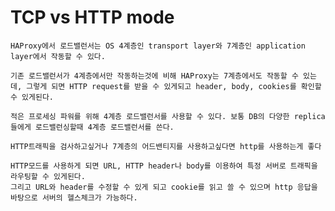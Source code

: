# TCP vs HTTP mode

    HAProxy에서 로드밸런서는 OS 4계층인 transport layer와 7계층인 application layer에서 작동할 수 있다.

    기존 로드밸런서가 4계층에서만 작동하는것에 비해 HAProxy는 7계층에서도 작동할 수 있는데, 그렇게 되면 HTTP request를 받을 수 있게되고 header, body, cookies를 확인할 수 있게된다. 

    적은 프로세싱 파워를 위해 4계층 로드밸런서를 사용할 수 있다. 보통 DB의 다양한 replica들에게 로드밸런싱할때 4계층 로드밸런서를 쓴다. 

    HTTP트래픽을 검사하고싶거나 7계층의 어드밴티지를 사용하고싶다면 http를 사용하는게 좋다

    HTTP모드를 사용하게 되면 URL, HTTP header나 body를 이용하여 특정 서버로 트래픽을 라우팅할 수 있게된다.
    그리고 URL와 header를 수정할 수 있게 되고 cookie를 읽고 쓸 수 있으며 http 응답을 바탕으로 서버의 헬스체크가 가능하다.